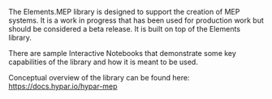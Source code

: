 The Elements.MEP library is designed to support the creation of MEP systems. It is a work in progress that has been used for production work but should be considered a beta release. It is built on top of the Elements library.

There are sample Interactive Notebooks that demonstrate some key capabilities of the library and how it is meant to be used.

Conceptual overview of the library can be found here:
https://docs.hypar.io/hypar-mep
